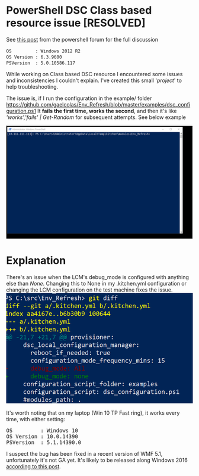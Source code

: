 # PowerShell DSC Class based resource issue [RESOLVED]
See [this post](https://powershell.org/forums/topic/class-based-dsc-resource-intermittently-fails/#post-47427) from the powershell forum for the full discussion
```
OS         : Windows 2012 R2
OS Version : 6.3.9600
PSVersion  : 5.0.10586.117
```

While working on Class based DSC resource I encountered some issues and inconsistencies I couldn't explain.
I've created this small '<em>project</em>' to help troubleshooting.

The issue is, if I run the configuration in the example/ folder https://github.com/gaelcolas/Env_Refresh/blob/master/examples/dsc_configuration.ps1
It <strong>fails the first time, works the second</strong>, and then it's like <em>'works','fails' | Get-Random</em> for subsequent attempts.
See below example

![DSC Errors](./result.gif)

# Explanation

There's an issue when the LCM's debug_mode is configured with anything else than *None*.
Changing this to None in my .kitchen.yml configuration or changing the LCM configuration on the test machine fixes the issue.
![Diff](./diff.png)

It's worth noting that on my laptop (Win 10 TP Fast ring), it works every time, with either setting:
<pre>
OS         : Windows 10
OS Version : 10.0.14390
PSVersion  : 5.1.14390.0
</pre>

I suspect the bug has been fixed in a recent version of WMF 5.1, unfortunately it's not GA yet. It's likely to be released along Windows 2016 [according to this post](https://blogs.msdn.microsoft.com/powershell/2016/04/06/windows-management-framework-5-0-updates-and-wmf-5-1/). 